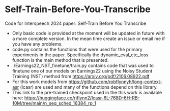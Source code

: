 # Self-Train-Before-You-Transcribe
Code for Interspeech 2024 paper: Self-Train Before You Transcribe

- Only basic code is provided at the moment will be updated in future with a more complete version. In the mean time create an issue or email me if you have any problems.
- code.py contains the functions that were used for the primary experiments in the paper. Specifically the dynamic_eval_ctc_loss function is the main method that is presented. 
- ./Earnings22_NST_finetune/train.py contains code that was used to finetune one of our models on Earnings22 using the Noisy Student Training (NST) method from https://arxiv.org/pdf/2106.08922.pdf 
- For this work models from https://github.com/robflynnyh/long-context-asr (lcasr) are used and many of the functions depend on this library.
- This link to the pre-trained checkpoint used in the this work is available here: https://huggingface.co/rjflynn2/lcasr-6L-768D-6H-RB-10M/tree/main/n_seq_sched_16384_rp_1 
